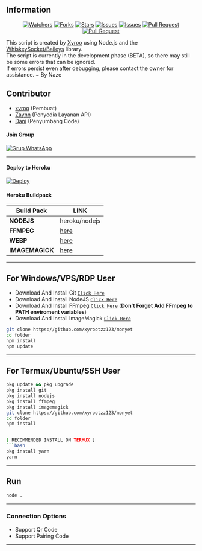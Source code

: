 ## Information

<div align="center">
<a href="https://github.com/xyrootzz123/monyet/watchers"><img title="Watchers" src="https://img.shields.io/github/watchers/xyrootzz123/monyet?label=Watchers&color=green&style=flat-square"></a>
<a href="https://github.com/xyrootzz123/monyet/network/members"><img title="Forks" src="https://img.shields.io/github/forks/xyrootzz123/monyet?label=Forks&color=blue&style=flat-square"></a>
<a href="https://github.com/xyrootzz123/monyet/stargazers"><img title="Stars" src="https://img.shields.io/github/stars/xyrootzz123/monyet?label=Stars&color=yellow&style=flat-square"></a>
<a href="https://github.com/xyrootzz123/monyet/issues"><img title="Issues" src="https://img.shields.io/github/issues/xyrootzz123/monyet?label=Issues&color=success&style=flat-square"></a>
<a href="https://github.com/xyrootzz123/monyet/issues?q=is%3Aissue+is%3Aclosed"><img title="Issues" src="https://img.shields.io/github/issues-closed/xyrootzz123/monyet?label=Issues&color=red&style=flat-square"></a>
<a href="https://github.com/xyrootzz123/monyet/pulls"><img title="Pull Request" src="https://img.shields.io/github/issues-pr/xyrootzz123/monyet?label=PullRequest&color=success&style=flat-square"></a>
<a href="https://github.com/xyrootzz123/monyet/pulls?q=is%3Apr+is%3Aclosed"><img title="Pull Request" src="https://img.shields.io/github/issues-pr-closed/xyrootzz123/monyet?label=PullRequest&color=red&style=flat-square"></a>
</div>

This script is created by [Xyroo](https://github.com/xyroo) using Node.js and the [WhiskeySocket/Baileys](https://github.com/WhiskeySockets/Baileys) library.  
The script is currently in the development phase (BETA), so there may still be some errors that can be ignored.  
If errors persist even after debugging, please contact the owner for assistance. ~ By Naze

## Contributor

- [xyroo](https://github.com/xyroo) (Pembuat)
- [Zaynn](https://github.com/ZaynRcK) (Penyedia Layanan API)
- [Dani](https://github.com/xyroo) (Penyumbang Code)

#### Join Group
[![Grup WhatsApp](https://img.shields.io/badge/WhatsApp%20Group-25D366?style=for-the-badge&logo=whatsapp&logoColor=white)](https://chat.whatsapp.com/Hx9vcBVhbc04KLVGPFtH2R) 

---
#### Deploy to Heroku
[![Deploy](https://www.herokucdn.com/deploy/button.svg)](https://heroku.com/deploy?template=https://github.com/xyrootzz123/monyet)

#### Heroku Buildpack
| Build Pack | LINK |
|--------|--------|
| **NODEJS** | heroku/nodejs |
| **FFMPEG** | [here](https://github.com/jonathanong/heroku-buildpack-ffmpeg-latest) |
| **WEBP** | [here](https://github.com/clhuang/heroku-buildpack-webp-binaries.git) |
| **IMAGEMAGICK** | [here](https://github.com/DuckyTeam/heroku-buildpack-imagemagick) |

---
## For Windows/VPS/RDP User
* Download And Install Git [`Click Here`](https://git-scm.com/downloads)
* Download And Install NodeJS [`Click Here`](https://nodejs.org/en/download)
* Download And Install FFmpeg [`Click Here`](https://ffmpeg.org/download.html) (**Don't Forget Add FFmpeg to PATH enviroment variables**)
* Download And Install ImageMagick [`Click Here`](https://imagemagick.org/script/download.php)

```bash
git clone https://github.com/xyrootzz123/monyet
cd folder
npm install
npm update
```
---
## For Termux/Ubuntu/SSH User
```bash
pkg update && pkg upgrade
pkg install git
pkg install nodejs
pkg install ffmpeg
pkg install imagemagick
git clone https://github.com/xyrootzz123/monyet
cd folder 
npm install


[ RECOMMENDED INSTALL ON TERMUX ]
```bash
pkg install yarn
yarn
```

---

## Run
```bash
node .
```
---

### Connection Options
- Support Qr Code
- Support Pairing Code
---
